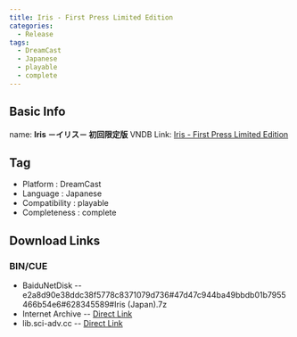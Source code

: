 ```yaml
---
title: Iris - First Press Limited Edition
categories:
  - Release
tags:
  - DreamCast
  - Japanese
  - playable
  - complete
---
```

## Basic Info

name: **Iris －イリス－ 初回限定版**
VNDB Link: [Iris - First Press Limited Edition](https://vndb.org/r10663)

## Tag
 - Platform : DreamCast
 - Language : Japanese
 - Compatibility : playable
 - Completeness : complete

## Download Links
### BIN/CUE
 - BaiduNetDisk
 -- e2a8d90e38ddc38f5778c8371079d736#47d47c944ba49bbdb01b7955466b54e6#628345589#Iris (Japan).7z
 - Internet Archive
 -- [Direct Link](https://archive.org/download/sega_dreamcast/Iris%20%28Japan%29.zip)
 - lib.sci-adv.cc
 -- [Direct Link](https://pan.mcseekeri.top/api/raw/?path=/K%E7%A4%BE%E6%95%B4%E5%90%88/Iris%20%28Japan%29.7z)